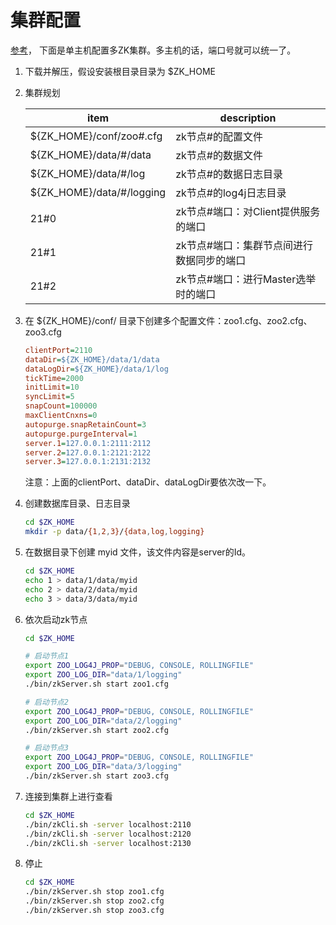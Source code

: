 # 集群配置
[参考](http://zookeeper.apache.org/doc/r3.4.6/zookeeperAdmin.html#sc_zkMulitServerSetup)，
下面是单主机配置多ZK集群。多主机的话，端口号就可以统一了。

1. 下载并解压，假设安装根目录目录为 $ZK_HOME

1. 集群规划

    |item                           |description       |
    |-------------------------------|------------------|
    |${ZK_HOME}/conf/zoo#.cfg       |zk节点#的配置文件|
    |${ZK_HOME}/data/#/data         |zk节点#的数据文件|
    |${ZK_HOME}/data/#/log          |zk节点#的数据日志目录|
    |${ZK_HOME}/data/#/logging      |zk节点#的log4j日志目录|
    |21#0                           |zk节点#端口：对Client提供服务的端口|
    |21#1                           |zk节点#端口：集群节点间进行数据同步的端口|
    |21#2                           |zk节点#端口：进行Master选举时的端口|

1. 在 ${ZK_HOME}/conf/ 目录下创建多个配置文件：zoo1.cfg、zoo2.cfg、zoo3.cfg

    ```cfg
    clientPort=2110
    dataDir=${ZK_HOME}/data/1/data
    dataLogDir=${ZK_HOME}/data/1/log
    tickTime=2000
    initLimit=10
    syncLimit=5
    snapCount=100000
    maxClientCnxns=0
    autopurge.snapRetainCount=3
    autopurge.purgeInterval=1
    server.1=127.0.0.1:2111:2112
    server.2=127.0.0.1:2121:2122
    server.3=127.0.0.1:2131:2132
    ```
    注意：上面的clientPort、dataDir、dataLogDir要依次改一下。

1. 创建数据库目录、日志目录

    ```sh
    cd $ZK_HOME
    mkdir -p data/{1,2,3}/{data,log,logging}
    ```
1. 在数据目录下创建 myid 文件，该文件内容是server的Id。

    ```sh
    cd $ZK_HOME
    echo 1 > data/1/data/myid
    echo 2 > data/2/data/myid
    echo 3 > data/3/data/myid
    ```


1. 依次启动zk节点 

    ```sh
    cd $ZK_HOME

    # 启动节点1
    export ZOO_LOG4J_PROP="DEBUG, CONSOLE, ROLLINGFILE"
    export ZOO_LOG_DIR="data/1/logging"
    ./bin/zkServer.sh start zoo1.cfg

    # 启动节点2
    export ZOO_LOG4J_PROP="DEBUG, CONSOLE, ROLLINGFILE"
    export ZOO_LOG_DIR="data/2/logging"
    ./bin/zkServer.sh start zoo2.cfg
    
    # 启动节点3
    export ZOO_LOG4J_PROP="DEBUG, CONSOLE, ROLLINGFILE"
    export ZOO_LOG_DIR="data/3/logging"
    ./bin/zkServer.sh start zoo3.cfg
    ```

1. 连接到集群上进行查看

    ```sh
    cd $ZK_HOME
    ./bin/zkCli.sh -server localhost:2110
    ./bin/zkCli.sh -server localhost:2120
    ./bin/zkCli.sh -server localhost:2130
    ```

1. 停止

    ```sh
    cd $ZK_HOME
    ./bin/zkServer.sh stop zoo1.cfg
    ./bin/zkServer.sh stop zoo2.cfg
    ./bin/zkServer.sh stop zoo3.cfg
    ```

